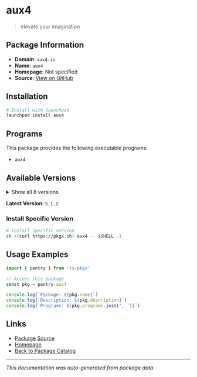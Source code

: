 # aux4

> elevate your imagination

## Package Information

- **Domain**: `aux4.io`
- **Name**: `aux4`
- **Homepage**: Not specified
- **Source**: [View on GitHub](https://github.com/pkgxdev/pantry/tree/main/projects/aux4.io/package.yml)

## Installation

```bash
# Install with launchpad
launchpad install aux4
```

## Programs

This package provides the following executable programs:

- `aux4`

## Available Versions

<details>
<summary>Show all 8 versions</summary>

- `5.1.2`, `5.1.0`, `5.0.14`, `5.0.11`, `5.0.10`
- `5.0.9`, `5.0.8`, `5.0.3`

</details>

**Latest Version**: `5.1.2`

### Install Specific Version

```bash
# Install specific version
sh <(curl https://pkgx.sh) aux4 -- $SHELL -i
```

## Usage Examples

```typescript
import { pantry } from 'ts-pkgx'

// Access this package
const pkg = pantry.aux4

console.log(`Package: ${pkg.name}`)
console.log(`Description: ${pkg.description}`)
console.log(`Programs: ${pkg.programs.join(', ')}`)
```

## Links

- [Package Source](https://github.com/pkgxdev/pantry/tree/main/projects/aux4.io/package.yml)
- [Homepage](#)
- [Back to Package Catalog](../../package-catalog.md)

---

*This documentation was auto-generated from package data.*
